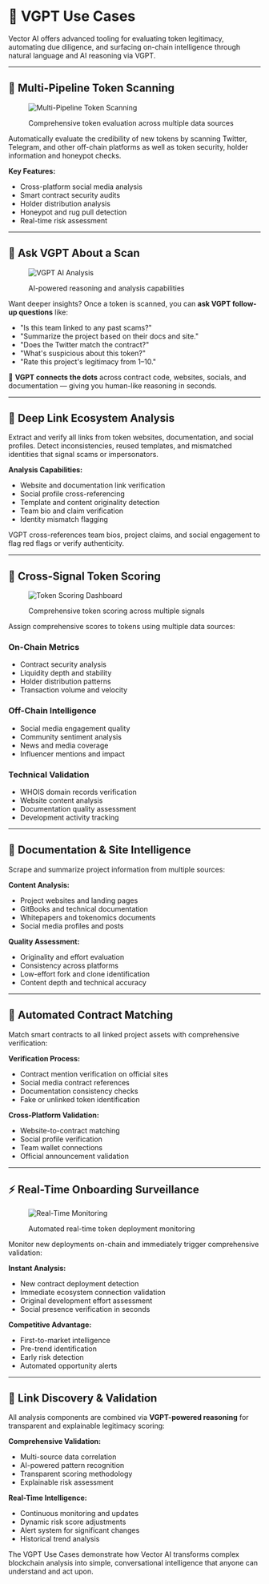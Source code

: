 # 🎯 VGPT Use Cases

Vector AI offers advanced tooling for evaluating token legitimacy, automating due diligence, and surfacing on-chain intelligence through natural language and AI reasoning via VGPT.

---

## 🧠 Multi-Pipeline Token Scanning

<figure><img src=".gitbook/assets/framework.png" alt="Multi-Pipeline Token Scanning"><figcaption><p>Comprehensive token evaluation across multiple data sources</p></figcaption></figure>

Automatically evaluate the credibility of new tokens by scanning Twitter, Telegram, and other off-chain platforms as well as token security, holder information and honeypot checks.

**Key Features:**
- Cross-platform social media analysis
- Smart contract security audits
- Holder distribution analysis
- Honeypot and rug pull detection
- Real-time risk assessment

---

## 💬 Ask VGPT About a Scan

<figure><img src=".gitbook/assets/brain-analysis.png" alt="VGPT AI Analysis"><figcaption><p>AI-powered reasoning and analysis capabilities</p></figcaption></figure>

Want deeper insights? Once a token is scanned, you can **ask VGPT follow-up questions** like:

- "Is this team linked to any past scams?"
- "Summarize the project based on their docs and site."
- "Does the Twitter match the contract?"
- "What's suspicious about this token?"
- "Rate this project's legitimacy from 1–10."

🧠 **VGPT connects the dots** across contract code, websites, socials, and documentation — giving you human-like reasoning in seconds.

---

## 🔗 Deep Link Ecosystem Analysis

Extract and verify all links from token websites, documentation, and social profiles. Detect inconsistencies, reused templates, and mismatched identities that signal scams or impersonators.

**Analysis Capabilities:**
- Website and documentation link verification
- Social profile cross-referencing
- Template and content originality detection
- Team bio and claim verification
- Identity mismatch flagging

VGPT cross-references team bios, project claims, and social engagement to flag red flags or verify authenticity.

---

## 🧬 Cross-Signal Token Scoring

<figure><img src=".gitbook/assets/crypto-chart.png" alt="Token Scoring Dashboard"><figcaption><p>Comprehensive token scoring across multiple signals</p></figcaption></figure>

Assign comprehensive scores to tokens using multiple data sources:

### **On-Chain Metrics**
- Contract security analysis
- Liquidity depth and stability
- Holder distribution patterns
- Transaction volume and velocity

### **Off-Chain Intelligence**
- Social media engagement quality
- Community sentiment analysis
- News and media coverage
- Influencer mentions and impact

### **Technical Validation**
- WHOIS domain records verification
- Website content analysis
- Documentation quality assessment
- Development activity tracking

---

## 📄 Documentation & Site Intelligence

Scrape and summarize project information from multiple sources:

**Content Analysis:**
- Project websites and landing pages
- GitBooks and technical documentation
- Whitepapers and tokenomics documents
- Social media profiles and posts

**Quality Assessment:**
- Originality and effort evaluation
- Consistency across platforms
- Low-effort fork and clone identification
- Content depth and technical accuracy

---

## 🔁 Automated Contract Matching

Match smart contracts to all linked project assets with comprehensive verification:

**Verification Process:**
- Contract mention verification on official sites
- Social media contract references
- Documentation consistency checks
- Fake or unlinked token identification

**Cross-Platform Validation:**
- Website-to-contract matching
- Social profile verification
- Team wallet connections
- Official announcement validation

---

## ⚡ Real-Time Onboarding Surveillance

<figure><img src=".gitbook/assets/sniper-flow.png" alt="Real-Time Monitoring"><figcaption><p>Automated real-time token deployment monitoring</p></figcaption></figure>

Monitor new deployments on-chain and immediately trigger comprehensive validation:

**Instant Analysis:**
- New contract deployment detection
- Immediate ecosystem connection validation
- Original development effort assessment
- Social presence verification in seconds

**Competitive Advantage:**
- First-to-market intelligence
- Pre-trend identification
- Early risk detection
- Automated opportunity alerts

---

## 🎯 Link Discovery & Validation

All analysis components are combined via **VGPT-powered reasoning** for transparent and explainable legitimacy scoring:

**Comprehensive Validation:**
- Multi-source data correlation
- AI-powered pattern recognition
- Transparent scoring methodology
- Explainable risk assessment

**Real-Time Intelligence:**
- Continuous monitoring and updates
- Dynamic risk score adjustments
- Alert system for significant changes
- Historical trend analysis

The VGPT Use Cases demonstrate how Vector AI transforms complex blockchain analysis into simple, conversational intelligence that anyone can understand and act upon. 